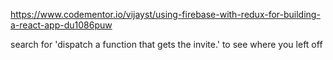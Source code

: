 https://www.codementor.io/vijayst/using-firebase-with-redux-for-building-a-react-app-du1086puw

search for 'dispatch a function that gets the invite.' to see where you left off

